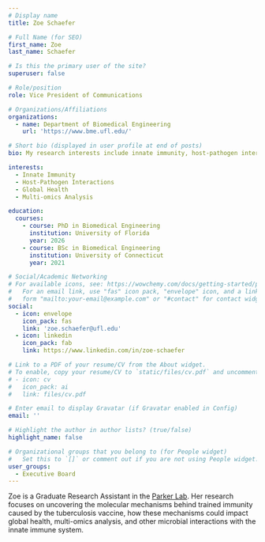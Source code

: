 ```yaml
---
# Display name
title: Zoe Schaefer

# Full Name (for SEO)
first_name: Zoe
last_name: Schaefer

# Is this the primary user of the site?
superuser: false

# Role/position
role: Vice President of Communications

# Organizations/Affiliations
organizations:
  - name: Department of Biomedical Engineering
    url: 'https://www.bme.ufl.edu/'

# Short bio (displayed in user profile at end of posts)
bio: My research interests include innate immunity, host-pathogen interactions, global health, and multi-omics analysis.

interests:
  - Innate Immunity
  - Host-Pathogen Interactions
  - Global Health
  - Multi-omics Analysis

education:
  courses:
    - course: PhD in Biomedical Engineering
      institution: University of Florida
      year: 2026
    - course: BSc in Biomedical Engineering
      institution: University of Connecticut
      year: 2021

# Social/Academic Networking
# For available icons, see: https://wowchemy.com/docs/getting-started/page-builder/#icons
#   For an email link, use "fas" icon pack, "envelope" icon, and a link in the
#   form "mailto:your-email@example.com" or "#contact" for contact widget.
social:
  - icon: envelope
    icon_pack: fas
    link: 'zoe.schaefer@ufl.edu'
  - icon: linkedin
    icon_pack: fab
    link: https://www.linkedin.com/in/zoe-schaefer

# Link to a PDF of your resume/CV from the About widget.
# To enable, copy your resume/CV to `static/files/cv.pdf` and uncomment the lines below.
# - icon: cv
#   icon_pack: ai
#   link: files/cv.pdf

# Enter email to display Gravatar (if Gravatar enabled in Config)
email: ''

# Highlight the author in author lists? (true/false)
highlight_name: false

# Organizational groups that you belong to (for People widget)
#   Set this to `[]` or comment out if you are not using People widget.
user_groups:
  - Executive Board
---
```


Zoe is a Graduate Research Assistant in the [Parker Lab](https://www.parkerhivlab.org/). Her research focuses on uncovering the molecular mechanisms behind trained immunity caused by the tuberculosis vaccine, how these mechanisms could impact global health, multi-omics analysis, and other microbial interactions with the innate immune system.
